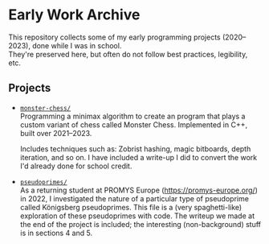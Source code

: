 # Early Work Archive

This repository collects some of my early programming projects (2020–2023), done while I was in school.  
They're preserved here, but often do not follow best practices, legibility, etc.

## Projects

- [`monster-chess/`](./monster-chess/)  
  Programming a minimax algorithm to create an program that plays a custom variant of chess called Monster Chess. Implemented in C++, built over 2021–2023.
  
  Includes techniques such as: Zobrist hashing, magic bitboards, depth iteration, and so on.
  I have included a write-up I did to convert the work I'd already done for school credit.

- [`pseudoprimes/`](./pseudoprimes/)  
  As a returning student at PROMYS Europe (https://promys-europe.org/) in 2022, I investigated the nature of a particular type of pseudoprime called Königsberg pseudoprimes. This file is a (very spaghetti-like) exploration of these pseudoprimes with code.
  The writeup we made at the end of the project is included; the interesting (non-background) stuff is in sections 4 and 5.
